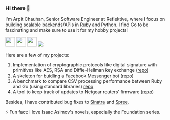 ### Hi there 👋

<!--
**arpitchauhan/arpitchauhan** is a ✨ _special_ ✨ repository because its `README.md` (this file) appears on your GitHub profile.

Here are some ideas to get you started:

- 🔭 I’m currently working on ...
- 🌱 I’m currently learning ...
- 👯 I’m looking to collaborate on ...
- 🤔 I’m looking for help with ...
- 💬 Ask me about ...
- 📫 How to reach me: ...
- 😄 Pronouns: ...
- ⚡ Fun fact: ...
-->

I'm Arpit Chauhan, Senior Software Engineer at Reflektive, where I focus on building scalable backends/APIs in Ruby and Python. I find Go to be fascinating and make sure to use it for my hobby projects!

<img src="https://avatars.githubusercontent.com/u/210414" height=30 width=30></img>
<img src="https://upload.wikimedia.org/wikipedia/commons/thumb/c/c3/Python-logo-notext.svg/1200px-Python-logo-notext.svg.png" height=30 width=30>
<img src="https://upload.wikimedia.org/wikipedia/commons/thumb/0/05/Go_Logo_Blue.svg/1280px-Go_Logo_Blue.svg.png" height=30>
<img src="https://api.segment.io/v1/pixel/track?data=eyJ3cml0ZUtleSI6IkZZdUdzMmR3NWpiREc2VkZZejd1dmZRYjh4S0E0ZXF2IiwidXNlcklkIjoidXNlciIsImV2ZW50IjoiUGFnZSBWaXNpdGVkIn0=">

Here are a few of my projects:

1. Implementation of cryptographic protocols like digital signature with primitives like AES, RSA and Diffie-Hellman key exchange ([repo](https://github.com/arpitchauhan/cryptographic-protocols-arduino-and-PC))
2. A skeleton for buidling a Facebook Messenger bot ([repo](https://github.com/arpitchauhan/messenger-bot))
3. A benchmark to compare CSV processing performance between Ruby and Go (using standard libraries) [repo](https://github.com/arpitchauhan/ruby-golang-performance-comparison)
4. A tool to keep track of updates to Netgear routers' firmware ([repo](https://github.com/arpitchauhan/netgear-update-checker))

Besides, I have contributed bug fixes to [Sinatra](https://github.com/sinatra/sinatra/pull/1431) and [Spree](https://github.com/spree/spree/pull/7526).

⚡ Fun fact: I love Isaac Asimov's novels, especially the Foundation series.
